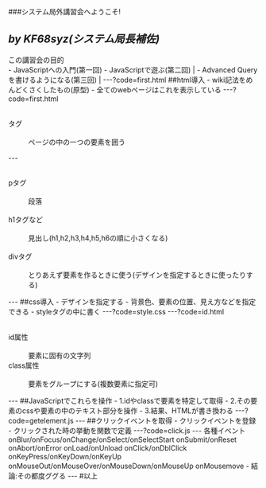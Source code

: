 ###システム局外講習会へようこそ!

*by KF68syz(システム局長補佐)*
---
<div style="text-align: left;">
この講習会の目的
</div>
- JavaScriptへの入門(第一回)
- JavaScriptで遊ぶ(第二回) |
- Advanced Queryを書けるようになる(第三回) |
---?code=first.html
##html導入
- wiki記法をめんどくさくしたもの(原型)
- 全てのwebページはこれを表示している
---?code=first.html
<dl>
  <dt>タグ</dt>
  <dd>ページの中の一つの要素を囲う</dd>
</dl>
---
<dl>
  <dt>pタグ</dt>
  <dd>段落</dd>
  <dt>h1タグなど</dt>
  <dd>見出し(h1,h2,h3,h4,h5,h6の順に小さくなる)</dd>
  <dt>divタグ</dt>
  <dd>とりあえず要素を作るときに使う(デザインを指定するときに使ったりする)</dd>
</dl>
---
##css導入
- デザインを指定する
- 背景色、要素の位置、見え方などを指定できる
- styleタグの中に書く
---?code=style.css
---?code=id.html
<dl>
  <dt>id属性</dt>
  <dd>要素に固有の文字列</dd>
  <dt>class属性</dt>
  <dd>要素をグループにする(複数要素に指定可)</dd>
</dl>
---
##JavaScriptでこれらを操作
- 1.idやclassで要素を特定して取得
- 2.その要素のcssや要素の中のテキスト部分を操作
- 3.結果、HTMLが書き換わる
---?code=getelement.js
---
##クリックイベントを取得
- クリックイベントを登録
- クリックされた時の挙動を関数で定義
---?code=click.js
---
各種イベント
onBlur/onFocus/onChange/onSelect/onSelectStart
onSubmit/onReset
onAbort/onError
onLoad/onUnload
onClick/onDblClick
onKeyPress/onKeyDown/onKeyUp
onMouseOut/onMouseOver/onMouseDown/onMouseUp
onMousemove
- 結論:その都度ググる
---
#以上
